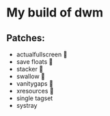 # My build of dwm

## Patches:
* actualfullscreen 
* save floats 
* stacker 
* swallow 
* vanitygaps 
* xresources 
* single tagset
* systray

